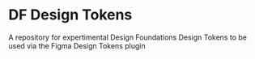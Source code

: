 # DF Design Tokens

A repository for expertimental Design Foundations Design Tokens to be used via the Figma Design Tokens plugin
